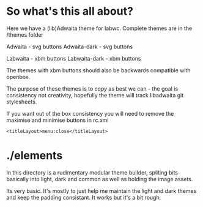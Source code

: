  # So what's this all about?

Here we have a (lib)Adwaita theme for labwc. 
Complete themes are in the /themes folder

Adwaita - svg buttons
Adwaita-dark - svg buttons

Labwaita - xbm buttons
Labwaita-dark - xbm buttons

The themes with xbm buttons should also be backwards compatible with openbox. 

The purpose of these themes is to *copy* as best we can - the goal is consistency not creativity, hopefully the theme will track libadwaita git stylesheets.

If you want out of the box consistency you will need to remove the maximise and minimise buttons in rc.xml

    <titleLayout>menu:close</titleLayout>

# ./elements

In this directory is a rudimentary modular theme builder, spliting bits basically into light, dark and common as well as holding the image assets. 

Its very basic. It's mostly to just help me maintain the light and dark themes and keep the padding consistant. 
It works but it's a bit rough. 
